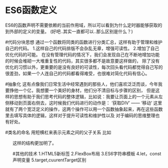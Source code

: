 # ES6函数定义
ES6的函数声明不需要依赖的当前作用域，所以可以看到为什么定时器能够获取的到外部的定义的变量。
(好吧..其实一直都可以..那么区别是什么？)

#代码分块思想
通过一个函数将同类的函数进行分类汇总，这样有助于管理和维护自己的代码。
1.这样自己的代码排版不会杂乱无章，增强可读性。
2.增加了自己优化代码的可能。
在没有管理代码的情况下，我们会发现自己在不断地增加功能的时候会堆砌一大堆重复性的代码，其实很多都不是故意要这样做的，
除了没有优化的习惯以外，更重要的是没有良好的可读性，每次回头看代码都觉得自己写的很差劲，如果一个人连自己的代码都看得难受，也很难对简化代码有信心。

#抽象化
这有点像我们日常生活中经常遇到的那些人，他们喜欢泛泛而谈，今年我要挣他一个亿，我想要一个美好的身材，他们分不清目标与步骤的区别，
但是这样的思想有助于我们思考代码的整体逻辑，比如说：我要让页面上的一个元素从左侧移动到页面右侧去，这时候我们代码进行的动作是：
‘获取DIV’ —— ‘移动’
这里就有了两个宽泛定义的操作，这两个操作可以用一个函数抽象起来，再在这些函数里去填写具体的逻辑，这样对于提升可读性和维护性以及
对于编码的思维整理也有好处。

#类名的命名
用短横杠来表示元素之间的父子关系
比如
<ul class="parent">
 <ul class="parent-item"></div>
</ul>
这样的结构更加明了。

#其他的技术
1.HTML5新标签
2.FlexBox布局
3.ES6字符串模板
4.let，const声明变量
5.target,cuurentTarget区别

